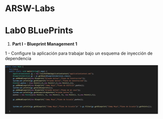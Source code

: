 
# ARSW-Labs


# Lab0 BLuePrints



1. **Part I - Blueprint Management 1**

1 - Configure la aplicación para trabajar bajo un esquema de inyección de dependencia

![](img/main.PNG)









